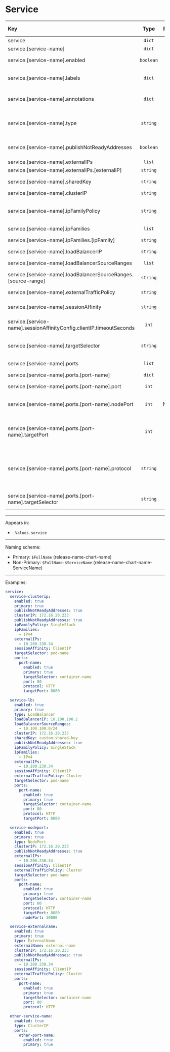 # Service

| Key                                                                  |   Type    |        Required         |   Helm Template    |      Default       | Description                                                                                                                           |
| :------------------------------------------------------------------- | :-------: | :---------------------: | :----------------: | :----------------: | :------------------------------------------------------------------------------------------------------------------------------------ |
| service                                                              |  `dict`   |           ❌            |         ❌         |        `{}`        | Define the service as dicts                                                                                                           |
| service.[service-name]                                               |  `dict`   |           ✅            |         ❌         |        `{}`        | Holds service definition                                                                                                              |
| service.[service-name].enabled                                       | `boolean` |           ✅            |         ❌         |      `false`       | Enables or Disables the service                                                                                                       |
| service.[service-name].labels                                        |  `dict`   |           ❌            | ✅ (On value only) |        `{}`        | Additional labels for service                                                                                                         |
| service.[service-name].annotations                                   |  `dict`   |           ❌            | ✅ (On value only) |        `{}`        | Additional annotations for service                                                                                                    |
| service.[service-name].type                                          | `string`  |           ❌            |         ✅         |    `ClusterIP`     | Define the service type (ClusterIP, LoadBalancer, NodePort, ExternalIP, ExternalName)                                                 |
| service.[service-name].publishNotReadyAddresses                      | `boolean` |           ❌            |         ❌         |      `false`       | Define whether to publishNotReadyAddresses or not                                                                                     |
| service.[service-name].externalIPs                                   |  `list`   |           ❌            |         ❌         |                    | Define externalIPs                                                                                                                    |
| service.[service-name].externalIPs.[externalIP]                      | `string`  |           ✅            |         ✅         |                    | The external IP                                                                                                                       |
| service.[service-name].sharedKey                                     | `string`  |           ❌            |         ✅         |    `$FullName`     | Custom Shared Key for MetalLB Annotation                                                                                              |
| service.[service-name].clusterIP                                     | `string`  |           ❌            |         ✅         |                    | Custom Cluster IP                                                                                                                     |
| service.[service-name].ipFamilyPolicy                                | `string`  |           ❌            |         ✅         |                    | Define the ipFamilyPolicy (SingleStack, PreferDualStack, RequireDualStack)                                                            |
| service.[service-name].ipFamilies                                    |  `list`   |           ❌            |         ❌         |                    | Define the ipFamilies                                                                                                                 |
| service.[service-name].ipFamilies.[ipFamily]                         | `string`  |           ✅            |         ✅         |                    | Define the ipFamily (IPv4, IPv6)                                                                                                      |
| service.[service-name].loadBalancerIP                                | `string`  |           ❌            |         ✅         |                    | Define the load balancer IP                                                                                                           |
| service.[service-name].loadBalancerSourceRanges                      |  `list`   |           ❌            |         ❌         |                    | Define the load balancer source ranges                                                                                                |
| service.[service-name].loadBalancerSourceRanges.[source-range]       | `string`  |           ✅            |         ✅         |                    | Define the load balancer source range                                                                                                 |
| service.[service-name].externalTrafficPolicy                         | `string`  |           ❌            |         ✅         |                    | Define the external traffic policy (Cluster, Local)                                                                                   |
| service.[service-name].sessionAffinity                               | `string`  |           ❌            |         ✅         |                    | Define the session affinity (ClientIP, None)                                                                                          |
| service.[service-name].sessionAffinityConfig.clientIP.timeoutSeconds |   `int`   |           ❌            |         ✅         |                    | Define the timeout for ClientIP session affinity (0-86400)                                                                            |
| service.[service-name].targetSelector                                | `string`  |           ❌            |         ❌         |        `""`        | Define the pod to link the service, by default will use the primary pod                                                               |
| service.[service-name].ports                                         |  `list`   |           ✅            |         ❌         |        `{}`        | Define the ports of the service                                                                                                       |
| service.[service-name].ports.[port-name]                             |  `dict`   |           ✅            |         ❌         |        `{}`        | Define the port dict                                                                                                                  |
| service.[service-name].ports.[port-name].port                        |   `int`   |           ✅            |         ✅         |                    | Define the port that will be exposed by the service                                                                                   |
| service.[service-name].ports.[port-name].nodePort                    |   `int`   | ✅ (Only NodePort type) |         ✅         |                    | Define the node port that will be exposed on the node                                                                                 |
| service.[service-name].ports.[port-name].targetPort                  |   `int`   |           ❌            |         ✅         | `[port-name].port` | Define the target port (No named ports, as this will be used to assign the containerPort to containers)                               |
| service.[service-name].ports.[port-name].protocol                    | `string`  |           ❌            |         ✅         |       `TCP`        | Define the port protocol (HTTP, HTTPS, TCP, UDP). (Also used by the container probes, HTTP and HTTPS are converted to TCP on service) |
| service.[service-name].ports.[port-name].targetSelector              | `string`  |           ❌            |         ❌         |       `TCP`        | Define the container to link this port (Must be on under the pod linked above)                                                        |

---

Appears in:

- `.Values.service`

---

Naming scheme:

- Primary: `$FullName` (release-name-chart-name)
- Non-Primary: `$FullName-$ServiceName` (release-name-chart-name-ServiceName)

---

Examples:

```yaml
service:
  service-clusterip:
    enabled: true
    primary: true
    publishNotReadyAddresses: true
    clusterIP: 172.16.20.233
    publishNotReadyAddresses: true
    ipFamilyPolicy: SingleStack
    ipFamilies:
      - IPv4
    externalIPs:
      - 10.200.230.34
    sessionAffinity: ClientIP
    targetSelector: pod-name
    ports:
      port-name:
        enabled: true
        primary: true
        targetSelector: container-name
        port: 80
        protocol: HTTP
        targetPort: 8080

  service-lb:
    enabled: true
    primary: true
    type: LoadBalancer
    loadBalancerIP: 10.100.100.2
    loadBalancerSourceRanges:
      - 10.100.100.0/24
    clusterIP: 172.16.20.233
    sharedKey: custom-shared-key
    publishNotReadyAddresses: true
    ipFamilyPolicy: SingleStack
    ipFamilies:
      - IPv4
    externalIPs:
      - 10.200.230.34
    sessionAffinity: ClientIP
    externalTrafficPolicy: Cluster
    targetSelector: pod-name
    ports:
      port-name:
        enabled: true
        primary: true
        targetSelector: container-name
        port: 80
        protocol: HTTP
        targetPort: 8080

  service-nodeport:
    enabled: true
    primary: true
    type: NodePort
    clusterIP: 172.16.20.233
    publishNotReadyAddresses: true
    externalIPs:
      - 10.200.230.34
    sessionAffinity: ClientIP
    externalTrafficPolicy: Cluster
    targetSelector: pod-name
    ports:
      port-name:
        enabled: true
        primary: true
        targetSelector: container-name
        port: 80
        protocol: HTTP
        targetPort: 8080
        nodePort: 30080

  service-externalname:
    enabled: true
    primary: true
    type: ExternalName
    externalName: external-name
    clusterIP: 172.16.20.233
    publishNotReadyAddresses: true
    externalIPs:
      - 10.200.230.34
    sessionAffinity: ClientIP
    externalTrafficPolicy: Cluster
    ports:
      port-name:
        enabled: true
        primary: true
        targetSelector: container-name
        port: 80
        protocol: HTTP

  other-service-name:
    enabled: true
    type: ClusterIP
    ports:
      other-port-name:
        enabled: true
        primary: true
```
